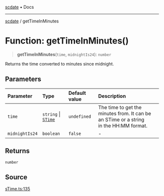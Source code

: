 [scdate](../README.md) • Docs

---

[scdate](../README.md) / getTimeInMinutes

# Function: getTimeInMinutes()

> **getTimeInMinutes**(`time`, `midnightIs24`): `number`

Returns the time converted to minutes since midnight.

## Parameters

| Parameter      | Type                                       | Default value | Description                                                                                |
| :------------- | :----------------------------------------- | :------------ | :----------------------------------------------------------------------------------------- |
| `time`         | `string` \| [`STime`](../classes/STime.md) | `undefined`   | The time to get the minutes from. It can be an STime or a string<br />in the HH:MM format. |
| `midnightIs24` | `boolean`                                  | `false`       | -                                                                                          |

## Returns

`number`

## Source

[sTime.ts:135](https://github.com/ericvera/scdate/blob/26a0ee551696abb8d0e853bcc8b83fccd84ac8ae/src/sTime.ts#L135)
